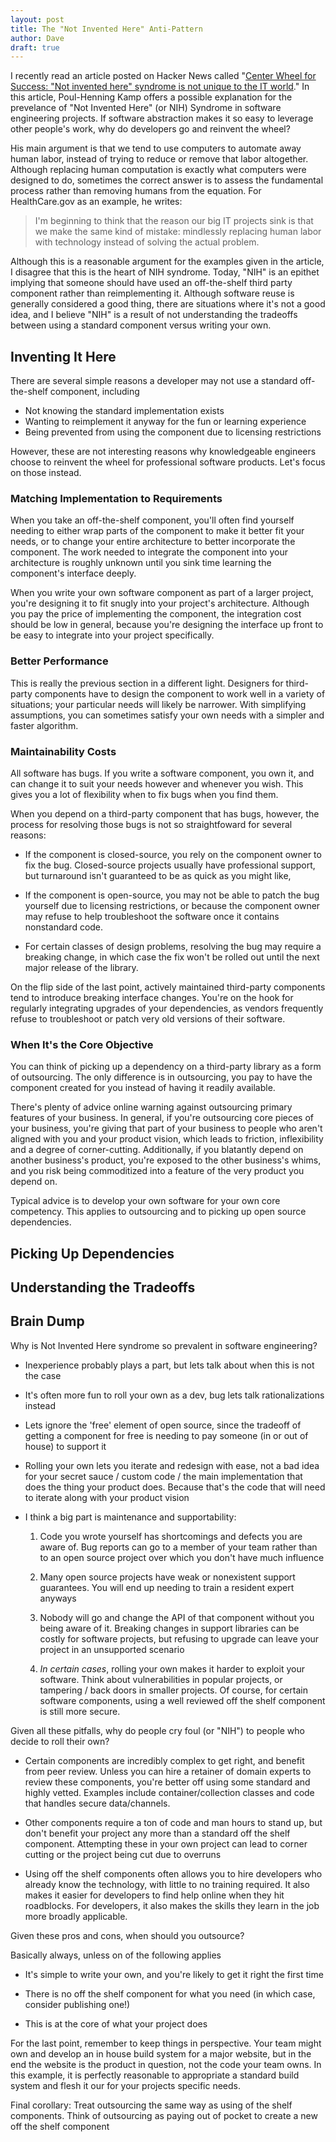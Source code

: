 ```yaml
---
layout: post
title: The "Not Invented Here" Anti-Pattern
author: Dave
draft: true
---
```


I recently read an article posted on Hacker News called
"[Center Wheel for Success: "Not invented here" syndrome is not unique to the IT world](https://queue.acm.org/detail.cfm?id=2559901)."
In this article, Poul-Henning Kamp offers a possible explanation for the
prevelance of "Not Invented Here" (or NIH) Syndrome in software engineering
projects.
If software abstraction makes it so easy to leverage other people's work, why
do developers go and reinvent the wheel?

His main argument is that we tend to use computers to automate away human
labor, instead of trying to reduce or remove that labor altogether.
Although replacing human computation is exactly what computers were designed to
do, sometimes the correct answer is to assess the fundamental process rather
than removing humans from the equation.
For HealthCare.gov as an example, he writes:

> I'm beginning to think that the reason our big IT projects sink is that we 
> make the same kind of mistake: mindlessly replacing human labor with 
> technology instead of solving the actual problem.

Although this is a reasonable argument for the examples given in the article,
I disagree that this is the heart of NIH syndrome.
Today, "NIH" is an epithet implying that someone should have used an
off-the-shelf third party component rather than reimplementing it.
Although software reuse is generally considered a good thing, there are
situations where it's not a good idea, and I believe "NIH" is a result of not
understanding the tradeoffs between using a standard component versus writing
your own.

## Inventing It Here

There are several simple reasons a developer may not use a standard
off-the-shelf component, including

* Not knowing the standard implementation exists
* Wanting to reimplement it anyway for the fun or learning experience
* Being prevented from using the component due to licensing restrictions

However, these are not interesting reasons why knowledgeable engineers choose
to reinvent the wheel for professional software products.
Let's focus on those instead.

### Matching Implementation to Requirements

When you take an off-the-shelf component, you'll often find yourself needing to
either wrap parts of the component to make it better fit your needs, or to
change your entire architecture to better incorporate the component.
The work needed to integrate the component into your architecture is roughly
unknown until you sink time learning the component's interface deeply.

When you write your own software component as part of a larger project, you're
designing it to fit snugly into your project's architecture.
Although you pay the price of implementing the component, the integration cost
should be low in general, because you're designing the interface up front to be
easy to integrate into your project specifically.

### Better Performance

This is really the previous section in a different light.
Designers for third-party components have to design the component to work well
in a variety of situations; your particular needs will likely be narrower.
With simplifying assumptions, you can sometimes satisfy your own needs with
a simpler and faster algorithm.

### Maintainability Costs

All software has bugs.
If you write a software component, you own it, and can change it to suit your
needs however and whenever you wish.
This gives you a lot of flexibility when to fix bugs when you find them.

When you depend on a third-party component that has bugs, however, the process
for resolving those bugs is not so straightfoward for several reasons:

* If the component is closed-source, you rely on the component owner to fix the
  bug.
  Closed-source projects usually have professional support, but turnaround
  isn't guaranteed to be as quick as you might like,

* If the component is open-source, you may not be able to patch the bug
  yourself due to licensing restrictions, or because the component owner may
  refuse to help troubleshoot the software once it contains nonstandard code.

* For certain classes of design problems, resolving the bug may require a
  breaking change, in which case the fix won't be rolled out until the next
  major release of the library.

On the flip side of the last point, actively maintained third-party components
tend to introduce breaking interface changes.
You're on the hook for regularly integrating upgrades of your dependencies,
as vendors frequently refuse to troubleshoot or patch very old versions of
their software.

### When It's the Core Objective

You can think of picking up a dependency on a third-party library as a form of
outsourcing.
The only difference is in outsourcing, you pay to have the component created
for you instead of having it readily available.

There's plenty of advice online warning against outsourcing primary features of
your business.
In general, if you're outsourcing core pieces of your business, you're giving
that part of your business to people who aren't aligned with you and your
product vision, which leads to friction, inflexibility and a degree of
corner-cutting.
Additionally, if you blatantly depend on another business's product, you're
exposed to the other business's whims, and you risk being commoditized into a
feature of the very product you depend on.

Typical advice is to develop your own software for your own core competency.
This applies to outsourcing and to picking up open source dependencies.

## Picking Up Dependencies

## Understanding the Tradeoffs

## Brain Dump

Why is Not Invented Here syndrome so prevalent in software engineering? 
 
* Inexperience probably plays a part, but lets talk about when this is not the case 
 
* It's often more fun to roll your own as a dev, bug lets talk rationalizations instead 
 
* Lets ignore the 'free' element of open source, since the tradeoff of getting a component for free is needing to pay someone (in or out of house) to support it  
 
* Rolling your own lets you iterate and redesign with ease, not a bad idea for your secret sauce / custom code / the main implementation that does the thing your product does. Because that's the code that will need to iterate along with your product vision 
 
* I think a big part is maintenance and supportability: 

    1. Code you wrote yourself has shortcomings and defects you are aware of. Bug reports can go to a member of your team rather than to an open source project over which you don't have much influence 

    2. Many open source projects have weak or nonexistent support guarantees. You will end up needing to train a resident expert anyways 

    3. Nobody will go and change the API of that component without you being aware of it. Breaking changes in support libraries can be costly for software projects, but refusing to upgrade can leave your project in an unsupported scenario 

    4. _In certain cases_, rolling your own makes it harder to exploit your software. Think about vulnerabilities in popular projects, or tampering / back doors in smaller projects. Of course, for certain software components, using a well reviewed off the shelf component is still more secure. 
 
Given all these pitfalls, why do people cry foul (or "NIH") to people who decide to roll their own? 

* Certain components are incredibly complex to get right, and benefit from peer review. Unless you can hire a retainer of domain experts to review these components, you're better off using some standard and highly vetted. Examples include container/collection classes and code that handles secure data/channels. 

* Other components require a ton of code and man hours to stand up, but don't benefit your project any more than a standard off the shelf component. Attempting these in your own project can lead to corner cutting or the project being cut due to overruns 

* Using off the shelf components often allows you to hire developers who already know the technology, with little to no training required. It also makes it easier for developers to find help online when they hit roadblocks. For developers, it also makes the skills they learn in the job more broadly applicable. 

Given these pros and cons, when should you outsource? 
 
Basically always, unless on of the following applies 

* It's simple to write your own, and you're likely to get it right the first time 

* There is no off the shelf component for what you need (in which case, consider publishing one!) 

* This is at the core of what your project does 
 
For the last point, remember to keep things in perspective. Your team might own and develop an in house build system for a major website, but in the end the website is the product in question, not the code your team owns. In this example, it is perfectly reasonable to appropriate a standard build system and flesh it our for your projects specific needs. 
 
Final corollary: Treat outsourcing the same way as using of the shelf components. Think of outsourcing as paying out of pocket to create a new off the shelf component
